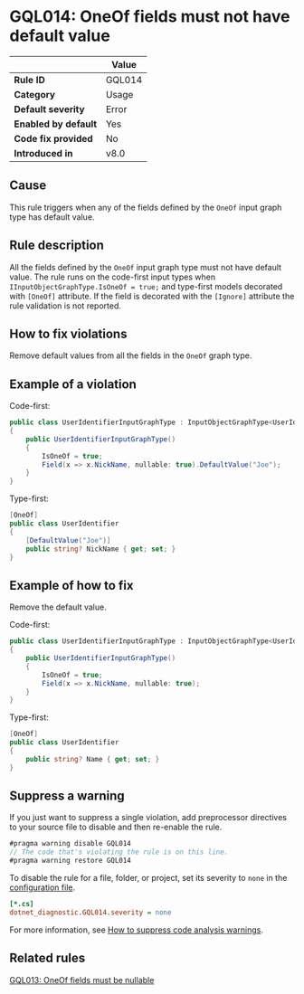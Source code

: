 # GQL014: OneOf fields must not have default value

|                        | Value  |
| ---------------------- | ------ |
| **Rule ID**            | GQL014 |
| **Category**           | Usage  |
| **Default severity**   | Error  |
| **Enabled by default** | Yes    |
| **Code fix provided**  | No     |
| **Introduced in**      | v8.0   |

## Cause

This rule triggers when any of the fields defined by the `OneOf` input graph
type has default value.

## Rule description

All the fields defined by the `OneOf` input graph type must not have default
value. The rule runs on the code-first input types when
`IInputObjectGraphType.IsOneOf = true;` and type-first models decorated with
`[OneOf]` attribute. If the field is decorated with the `[Ignore]` attribute the
rule validation is not reported.

## How to fix violations

Remove default values from all the fields in the `OneOf` graph type.

## Example of a violation

Code-first:

```c#
public class UserIdentifierInputGraphType : InputObjectGraphType<UserIdentifier>
{
    public UserIdentifierInputGraphType()
    {
        IsOneOf = true;
        Field(x => x.NickName, nullable: true).DefaultValue("Joe");
    }
}
```

Type-first:

```c#
[OneOf]
public class UserIdentifier
{
    [DefaultValue("Joe")]
    public string? NickName { get; set; }
}
```

## Example of how to fix

Remove the default value.

Code-first:

```c#
public class UserIdentifierInputGraphType : InputObjectGraphType<UserIdentifier>
{
    public UserIdentifierInputGraphType()
    {
        IsOneOf = true;
        Field(x => x.NickName, nullable: true);
    }
}
```

Type-first:

```c#
[OneOf]
public class UserIdentifier
{
    public string? Name { get; set; }
}
```

## Suppress a warning

If you just want to suppress a single violation, add preprocessor directives to
your source file to disable and then re-enable the rule.

```csharp
#pragma warning disable GQL014
// The code that's violating the rule is on this line.
#pragma warning restore GQL014
```

To disable the rule for a file, folder, or project, set its severity to `none`
in the
[configuration file](https://learn.microsoft.com/en-us/dotnet/fundamentals/code-analysis/configuration-files).

```ini
[*.cs]
dotnet_diagnostic.GQL014.severity = none
```

For more information, see
[How to suppress code analysis warnings](https://learn.microsoft.com/en-us/dotnet/fundamentals/code-analysis/suppress-warnings).

## Related rules

[GQL013: OneOf fields must be nullable](../gql013)

